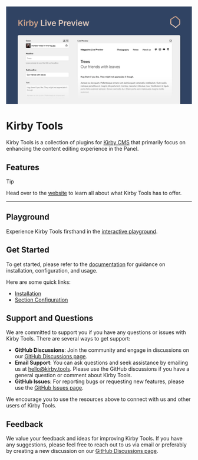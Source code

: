[![Kirby Tools Preview](./public/social-card.png)](https://kirby.tools)

# Kirby Tools

Kirby Tools is a collection of plugins for [Kirby CMS](https://getkirby.com) that primarily focus on enhancing the content editing experience in the Panel.

## Features

> [!TIP]
> Head over to the [website](https://kirby.tools) to learn all about what Kirby Tools has to offer.

---

## Playground

Experience Kirby Tools firsthand in the [interactive playground](https://play.kirby.tools).

## Get Started

To get started, please refer to the [documentation](https://kirby.tools/docs/get-started) for guidance on installation, configuration, and usage.

Here are some quick links:

- [Installation](https://kirby.tools/docs/get-started)
- [Section Configuration](https://kirby.tools/docs/get-started/configuration)

## Support and Questions

We are committed to support you if you have any questions or issues with Kirby Tools. There are several ways to get support:

- **GitHub Discussions**: Join the community and engage in discussions on our [GitHub Discussions page](https://github.com/johannschopplich/kirby.tools/discussions).
- **Email Support**: You can ask questions and seek assistance by emailing us at [hello@kirby.tools](mailto:hello@kirby.tools). Please use the GitHub discussions if you have a general question or comment about Kirby Tools.
- **GitHub Issues**: For reporting bugs or requesting new features, please use the [GitHub Issues page](https://github.com/johannschopplich/kirby.tools/issues).

We encourage you to use the resources above to connect with us and other users of Kirby Tools.

## Feedback

We value your feedback and ideas for improving Kirby Tools. If you have any suggestions, please feel free to reach out to us via email or preferably by creating a new discussion on our [GitHub Discussions page](https://github.com/johannschopplich/kirby.tools/discussions).
